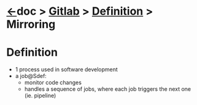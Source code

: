 <head><link rel="stylesheet" href="../../../md.css"/><script src="../../../md.js"></script></head>

# [&larr;][Repo_Readme]doc > [Gitlab][Topic_Readme] > [Definition][STopic_List] > Mirroring

[//]: #(Reference)
[Repo_Readme]:   ../README.md
[Topic_Readme]:  ../README.md
[STopic_List]:   ../list/whatis_list.md

[Repository_Whatis]:  ../whatis/repository_whatis.md

# Definition
- 1 process used in software development
- a job@Sdef:
  - monitor code changes 
  - handles a sequence of jobs, where each job triggers the next one (ie. pipeline)
